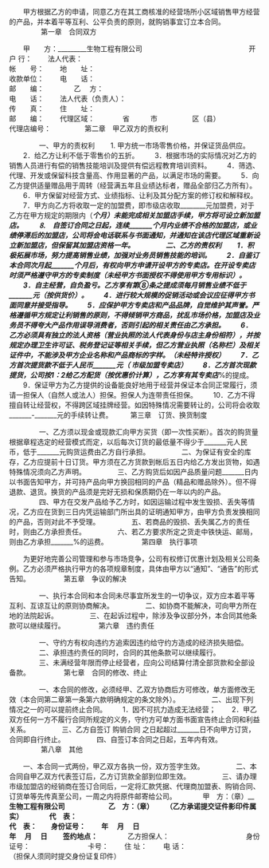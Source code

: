 
 


　　甲方根据乙方的申请，同意乙方在其工商核准的经营场所小区域销售甲方经营的产品，并本着平等互利、公平负责的原则，就购销事宜订立本合同。
　　
　　
第一章　合同双方

　　甲　　方：_________生物工程有限公司　　　　　　　　　　　　　　　 开 户 行：
　　法人代表：　　　　　　　　　　　　　　　　　　　　　　　　　　　　帐　　号：
　　地　　址：　　　　　　　　　　　　　　　　　　　　　　　　　　　　收款单位：
　　电　　话：　　　　　　　　　　　　　　　　　　　　　　　　　　　　邮　　编：　　
　　乙　 方：　　　　　　　　　　　　　　　　　　　　　　　　　　　　 电　　话：
　　法人代表（负责人）：　　　　　　　　　　　　　　　　　　　　　　　传　　真：
　　住　　址：　　　　　　　　　　　　　　　　　　　　　　　　　　　　邮　　编：
　　代理区域：　　　　省　　　市　　　　　区（县）　　　　　　　　　　代理店编号：
　　
　　 
第二章　甲乙双方的责权利

　　
　　一、甲方的责权利
　　1. 甲方统一市场零售价格，并保证货品供应。
　　2．给乙方让利不低于零售价的五折。
　　3．根据市场的实际情况对乙方的销售人员进行有偿的销售技能培训及提供有偿远程教育培训资料。
　　4．筛选、代理、开发或保留科技含量高、作用显著的产品，以满足市场的需要。
　　5．向乙方提供适量赠品用于周转（经营满五年且业绩达标者，赠品全部归乙方所有）。
　　6．甲方保留对经营方式、业绩指标、让利及其分配方案的修订权和解释权。
　　7．甲方向乙方将收取一定的加盟费，即市级店收取________元加盟费，对于乙方在甲方规定的期限内（_______个月）未能完成相关加盟店手续，甲方将可设立新加盟店。
　　⒏　自签订合同之日起，连续_______个月内业绩不合格的加盟店，或业绩停滞后的加盟店，公司将会电话联系与书面通知，并通知在该店代理区域重新设立新加盟店，但保留其加盟店资格一年。
　　
　　二、乙方的责权利
　　1．积极拓展市场，努力提高销售业绩，加强对业务员销售技能的培训。
　　2．自鉴订本合同次月起_______个月后，有权向甲方申请开设甲方的专卖店。在开设专卖店时须严格遵守甲方的专卖制度（未经甲方书面授权不得使用甲方专用标识）。
　　3．自主经营，自负盈亏。乙方享有第⑧条之提成须每月销售业绩不低于_______元（按供货价）。
　　4．进行较大规模的促销活动或会议应征得甲方书面同意并接受指导。
　　5．应保护甲方专卖店和产品品牌，自觉维护其声誉。严格遵循甲方规定让利销售的原则，不得倾销甲方商品，扰乱市场价格，加盟店及业务员不得夸大产品作用误导消费者，否则引起的相关责任由乙方承担。
　　6． 乙方必须具有独立的法人资格（营业执照的法人代表身份与店主身份相符），并按规定办理卫生许可证、税务登记证等相关手续，但乙方营业执照（名称栏）及相关证件中，不能涉及甲方企业名称和产品商标的字样。（未经特许授权）
　　7．乙方首次提货款不低于人民币_______元（ 市级加盟专卖店）
　　8．乙方首次现款提货，公司按1：2给乙方配货（按优惠价计算），乙方享有其专卖店_______%的提成。
　　9．保证甲方为乙方提供的设备能良好地用于经营并保证本合同正常履行，须请一担保人（自然人或法人）担保。担保人为连带责任担保。
　　10．乙方不得擅自转让经营权，不得跨区域挂牌经营。如因特殊情况需要转让的，公司将会收取_______-_______元的手续转让费。
　　 
第三章　订货、换货制度

　　
　　一、乙方须以现金或现款汇向甲方买货（即一次性买断）。首次的购货量根据章程选定的经营模式而定，以后每次订货的最低量不得少于_______元人民币，低于_______元购货运费由乙方自行承担。
　　
　　二、为保证有安全的库存，乙方应提前十日订货。甲方须在乙方货款到帐后五日内给乙方发出货物，如遇特殊情况须向乙方声明。
　　
　　三、乙方购货后如因产品质量问题_______日内以书面告知甲方，并可持产品向甲方换回相同的产品（精品和赠品除外）。但不得退款、退货。换货的产品须是完好无损和保质期仍在一年以内的产品。
　　
　　四、甲方在交发产品给予乙方时，如因运输过程中发生毁损、丢失等情况，乙方应在货到三日内凭运输部门所出具的证明通知甲方，由甲方负责发换相同的产品，否则对此不予受理。
　　
　　五、若商品的毁损、丢失属乙方的责任时，则由乙方承担责任。
　　
　　六、若乙方要求所定之货走中铁快运、邮局，则由乙方承担_______%的运费。
　　
　　 
第四章　执行事项

　　为更好地完善公司管理和参与市场竞争，公司有权修订优惠计划及相关公司条例。乙方必须严格执行甲方的各项规章制度，具体由甲方以“通知”、“通告”的形式告知。
　　
　　 
第五章　争议的解决

　　
　　一、执行本合同和本合同未尽事宜所发生的一切争议，双方应本着平等互利、互谅互让的原则协商解决。
　　
　　二、如协商不能解决，可向甲方所在地的法院起诉。
　　
　　三、在起诉过程中，除涉及争议部分外，本合同其他条款可以继续履行。
　　
　　 
第六章　违约责任

　　
　　一、守约方有权向违约方追索因违约给守约方造成的经济损失赔偿。
　　
　　二、承担违约责任的同时，合同的其他条款可以继续履行。
　　
　　三、未满经营年限而停止经营者，应向公司结算付清全部货款和全部设备款。
　　
　　 
第七章　合同的修改、终止

　　
　　一、本合同的修改，必须经甲、乙双方协商后方可修改，单方面修改无效（本合同第二章第一条第六款明确规定的条文除外）。
　　
　　二、出现下列情况之一的可以提前终止合同。
　　1．因不可抗力造成无法经营；
　　2．甲乙双方任何一方不履行合同所规定的义务，守约方可单方面书面宣告终止合同和利益关系。
　　
　　三、乙方自签订
购销合同
之日起超过_______日不向甲方订货，合同即自行终止。
　　
　　四、自签订本合同之日起，五年内有效。
　　
　　 
第八章　其他

　　一、本合同一式两份，甲乙双方各执一份，双方签字生效。
　　
　　二、本合同自甲乙双方代表签订后，乙方订货款全部到位即生效。
　　
　　三、请办理市级加盟店的经销商在签订合同后，一定将汇款凭据、代理商加盟表、购销合同、订货单等先传真至公司，一周之内将原件邮寄给公司。　　
　　甲　方：（章）__________________生物工程有限公司　　　　　　 乙　方：（章）
　　（乙方承诺提交证件影印件属实）　　
　　代　表：　　　　　　　　　　　　　　　　　　　　　　　　　　 代　表：　　身份证号：
　　年　 月　 日　　　　　　　　　　　　　　　　　　　　　　　　 年　 月　 日
　　签约地点：________________　　
　　乙方担保人：　　　　　　　　　　　身份证号：　　　　　　　　 卡号：
　　住 址：
　　电 话：　　　　　　　　　　　　　　　　　　　　　（担保人须同时提交身份证复印件）
 


 

 
 
 
 
 
  


  
 

  


  


  
 
 
 
 

